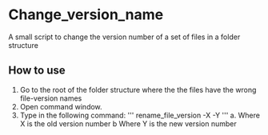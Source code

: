 # Change_version_name
A small script to change the version number of a set of files in a folder structure

## How to use
1. Go to the root of the folder structure where the the files have the wrong file-version names
2. Open command window. 
4. Type in the following command: 
'''
rename_file_version -X -Y
'''
  a. Where X is the old version number
  b Where Y is the new version number
